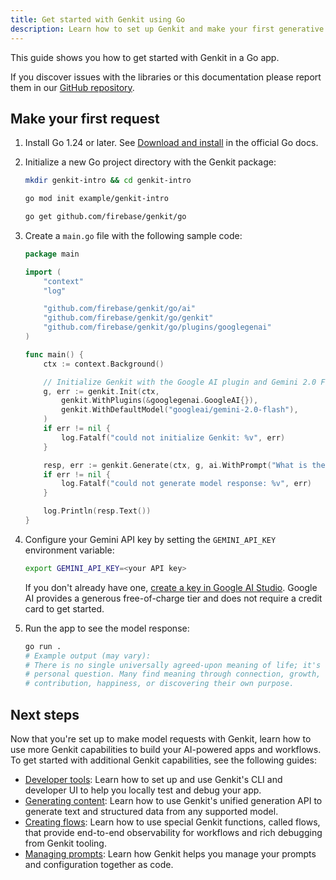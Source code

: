 ```yaml
---
title: Get started with Genkit using Go
description: Learn how to set up Genkit and make your first generative AI request in a Go application.
---
```


This guide shows you how to get started with Genkit in a Go app.

If you discover issues with the libraries or this documentation please report
them in our [GitHub repository](https://github.com/firebase/genkit/).

## Make your first request

1.  Install Go 1.24 or later. See [Download and install](https://go.dev/doc/install)
    in the official Go docs.

2.  Initialize a new Go project directory with the Genkit package:

    ```bash
    mkdir genkit-intro && cd genkit-intro

    go mod init example/genkit-intro

    go get github.com/firebase/genkit/go
    ```

3.  Create a `main.go` file with the following sample code:

    ```go
    package main

    import (
        "context"
        "log"

        "github.com/firebase/genkit/go/ai"
        "github.com/firebase/genkit/go/genkit"
        "github.com/firebase/genkit/go/plugins/googlegenai"
    )

    func main() {
        ctx := context.Background()

        // Initialize Genkit with the Google AI plugin and Gemini 2.0 Flash.
        g, err := genkit.Init(ctx,
            genkit.WithPlugins(&googlegenai.GoogleAI{}),
            genkit.WithDefaultModel("googleai/gemini-2.0-flash"),
        )
        if err != nil {
            log.Fatalf("could not initialize Genkit: %v", err)
        }

        resp, err := genkit.Generate(ctx, g, ai.WithPrompt("What is the meaning of life?"))
        if err != nil {
            log.Fatalf("could not generate model response: %v", err)
        }

        log.Println(resp.Text())
    }
    ```

4.  Configure your Gemini API key by setting the `GEMINI_API_KEY` environment
    variable:

    ```bash
    export GEMINI_API_KEY=<your API key>
    ```

    If you don't already have one, [create a key in Google AI Studio](https://aistudio.google.com/apikey).
    Google AI provides a generous free-of-charge tier and does not require a
    credit card to get started.

5.  Run the app to see the model response:

    ```bash
    go run .
    # Example output (may vary):
    # There is no single universally agreed-upon meaning of life; it's a deeply
    # personal question. Many find meaning through connection, growth,
    # contribution, happiness, or discovering their own purpose.
    ```

## Next steps

Now that you're set up to make model requests with Genkit, learn how to use more
Genkit capabilities to build your AI-powered apps and workflows. To get started
with additional Genkit capabilities, see the following guides:

- [Developer tools](/docs/devtools): Learn how to set up and use
  Genkit's CLI and developer UI to help you locally test and debug your app.
- [Generating content](/go/docs/models): Learn how to use Genkit's
  unified generation API to generate text and structured data from any
  supported model.
- [Creating flows](/go/docs/flows): Learn how to use special Genkit
  functions, called flows, that provide end-to-end observability for workflows
  and rich debugging from Genkit tooling.
- [Managing prompts](/go/docs/dotprompt): Learn how Genkit helps you
  manage your prompts and configuration together as code.
